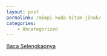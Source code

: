 ```yaml
---
layout: post
permalink: /mimpi-kuda-hitam-jinak/
categories:
    - Uncategorized
---
```


[Baca Selengkapnya](/10)